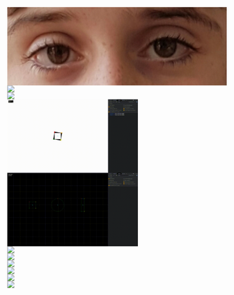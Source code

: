 <!--
**NachoToast/NachoToast** is a ✨ _special_ ✨ repository because its `README.md` (this file) appears on your GitHub profile.

Here are some ideas to get you started:

- 🔭 I’m currently working on ...
- 🌱 I’m currently learning ...
- 👯 I’m looking to collaborate on ...
- 🤔 I’m looking for help with ...
- 💬 Ask me about ...
- 📫 How to reach me: ...
- 😄 Pronouns: ...
- ⚡ Fun fact: ...
-->

<div style="display: flex; flex-flow: row wrap; justify-content: space-between;">

<img src="eyes.png" width="100%" />

<img src="colours_go_brrr.gif" style="width: max(300px, 50%)" />

<img src="cyberpunk_2078.gif" style="width: max(300px, 50%)" />

<img src="moving_shape_thing.gif" style="width: max(300px, 50%)" />

<img src="shapes.gif" style="width: max(300px, 50%)" />

<img src="https://user-images.githubusercontent.com/32235595/207449555-a8a57e06-ce75-451c-b658-777658c0d93f.png" style="width: max(300px, 50%)" />

<img src="Spotify_Quiz_Demo.gif" style="width: max(300px, 50%)" />

<img src="test_vis.gif" style="width: max(300px, 50%)"  />

<img src="https://github.com/NachoToast/SimpleCustomGasFramework/raw/main/Source/Media/Expand.gif" style="width: max(300px, 50%)"  /> 

<img src="https://user-images.githubusercontent.com/32235595/143158125-a8588f10-1172-4acb-bd1e-41a37500fb52.png" style="width: max(300px, 50%)" />

<img src="caches.gif" style="width: max(300px, 50%)" />

</div>
